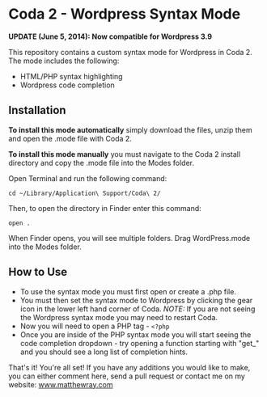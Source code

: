 Coda 2 - Wordpress Syntax Mode
==================================

**UPDATE (June 5, 2014): Now compatible for Wordpress 3.9**

This repository contains a custom syntax mode for Wordpress in Coda 2. The mode includes the following:
* HTML/PHP syntax highlighting
* Wordpress code completion

Installation
------------
**To install this mode automatically** simply download the files, unzip them and open the .mode file with Coda 2.

**To install this mode manually** you must navigate to the Coda 2 install directory and copy the .mode file into the Modes folder.

Open Terminal and run the following command:

    cd ~/Library/Application\ Support/Coda\ 2/

Then, to open the directory in Finder enter this command:

    open .

When Finder opens, you will see multiple folders. Drag WordPress.mode into the Modes folder. 

How to Use
----------

* To use the syntax mode you must first open or create a .php file. 
* You must then set the syntax mode to Wordpress by clicking the gear icon in the lower left hand corner of Coda. *NOTE:* If you are not seeing the Wordpress syntax mode you may need to restart Coda. 
* Now you will need to open a PHP tag - `<?php` 
* Once you are inside of the PHP syntax mode you will start seeing the code completion dropdown - try opening a function starting with "get_" and you should see a long list of completion hints.

That's it! You're all set! If you have any additions you would like to make, you can either comment here, send a pull request or contact me on my website: www.matthewray.com



